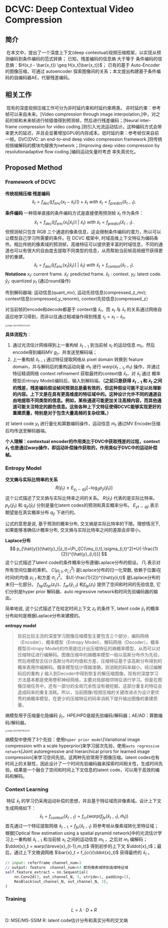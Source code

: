 # DCVC: Deep Contextual Video Compression



## 简介

​	在本文中，提出了一个深度上下文(deep contextual)视频压缩框架，以实现从预测编码到条件编码的范式转换；
​	已知，残差编码的信息熵 大于等于 条件编码的信息熵：$H(x_t - \bar{x_t}) \geq H(x_t|\bar{x_t})$；
​	已有的基于 Auto-Encoder的图像压缩，可通过 autoencoder 探索图像间的关系；本文提出构建基于条件编码的自编码器AE，代替残差编码。

## 相关工作

​	现有的深度视频压缩工作可分为非时延约束和时延约束两类。
​	非时延约束：参考帧可以来自未来。[Video compression through image interpolation,]中，对之前的帧和未来帧进行帧插值得到预测帧，然后进行残差编码；[Neural inter-frame compression for video coding.]则引入光流运动估计。这种编码方式会带来更大的延迟，并且会显著增加GPU的内存成本。
​	低时延约束：参考帧仅来自前一帧。DVC[DVC: an end-to-end deep video compression framework.]将传统视频编解码的模块均替换为network；[Improving deep video compression by resolutionadaptive ﬂow coding.]编码运动矢量时考虑 率失真优化。

## Proposed Method

### Framework of DCVC

**传统视频压缩 残差编码**
$$
\hat{x}_t = f_{dec}(⌊f_{enc}(x_t− \tilde{x}_t) ⌉ ) + \tilde{x}_t \ with \   \tilde{x}_t= f_{predict}(\hat{x}_{t-1}).
$$

**条件编码**
	一种简单直接的条件编码方式是直接使用预测帧 $\tilde{x}_t$ 作为条件：
$$
\hat{x}_t = f_{dec}(⌊f_{enc}(x_t|\tilde{x}_t) ⌉ \ | \ \tilde{x}_t )  \ with \   \tilde{x}_t= f_{predict}(\hat{x}_{t-1}).
$$
​	但预测帧只包含 RGB 三个通道的像素信息，这会限制条件编码的潜力，所以可以让模型自己学习所需要的条件。在 DCVC 框架中, 时域高维上下文特征为编码条件。相比传统的像素域的预测帧，高维特征可以提供更丰富的时域信息，不同的通道也可以有很大的自由度去提取不同类型的信息，从而帮助当前帧高频细节获得更好的重建。
$$
\hat{x}_t = f_{dec}(⌊f_{enc}(x_t|\bar{x}_t) ⌉ \ | \ \bar{x}_t )  \ with \   \bar{x}_t= f_{context}(\hat{x}_{t-1}).
$$
**Notations**
$x_t$: current frame.
$\tilde{x}_t$: predicted frame.
$\bar{x}_t$ : context.
$y_t$: latent code.
$\hat{y}_t$: quantized $y_t$ (通过round操作)

传到解码器端: 
运动信息(quant_mv), 运动先验信息(compressed_z_mv);
context信息(compressed_y_renorm), context先验信息(compressed_z）

对当前帧的encode和decode都基于 context值 $\bar{x}_t$，而 $x_t$ 与 $\bar{x}_t$ 的关系通过网络自适应地学习得到，而非以往通过相减操作得到残差 $r_t = x_t - \bar{x}_t$。

<img src="https://cdn.jsdelivr.net/gh/J-M-LIU/pic-bed@master//img/image-20221101162222345.png" alt="image-20221101162222345" style="zoom:40%;" />

**具体流程为**：

1. 通过光流估计网络得到上一重构帧 $\hat{x}_{t-1}$ 到当前帧 $x_t$ 的运动信息 $m_t$，然后encode得到编码MV $g_t$，并发送至解码端；
2. 上一重构帧 $\hat{x}_{t-1}$ 通过特征提取网络从 pixel domain 转换到 feature domain，并与解码后的重构运动向量 $\hat{m}_t$ 进行 $warp(\hat{x}_{t-1},\hat{m}_t)$ 操作，并通过特征精调网络 context refinement 获取最终的context值 $\bar{x}_t$，对 $\bar{x}_t$ 通过 概率模型(Entropy Model)编码后，输入到解码端。**（之前只是获得 $\hat{x}_{t-1}$ 和 $\bar{x}_{t}$ 之间的残差，残差编码假设帧间预测总是最有效的，但这种假设可能不足以处理新的内容。上下文是在具有更高维度的特征域中的。这种设计允许不同的通道自由地提取不同类型的信息。例如，某些通道可能更加关注高频内容，而其他通道可能关注特定的颜色信息。这些各种上下文特征使得DCVC能够实现更好的重建质量，特别是对于包含大量高频的复杂纹理。）**


对 latent code $y_t$ 进行量化和算数编码操作，运动信息 $m_t$ 通过MV Encoder压缩后均传送至解码器端。

**个人理解：contextual encoder的作用类比于DVC中获取残差的过程，context $\bar{x}_t$ 也是通过warp操作，即运动补偿操作获取的，作用类似于DVC中的运动补偿帧。** 



### Entropy Model

**交叉熵与实际比特率的关系**
$$
R(\hat{y}_t)\geq E_{y_t\sim q\hat{y}}[-\log_2p_{\hat{y}}(\hat{y}_t)]
$$
 这个公式描述了交叉熵与实际比特率之间的关系。
 $R(\hat{y}_t)$ 代表的是实际比特率。
 $p_{\hat{y}}(\hat{y}_t)$ 和 $q_{\hat{y}}(\hat{y}_t)$ 分别是量化latent codes的预测和真实概率分布。
 $E_{yt\sim q\hat{y}}$ 表示期望是在真实概率分布 $q_{\hat{y}}$ 下进行的。

公式的意思是说, 基于预测的概率分布, 交叉熵是实际比特率的下限。理想情况下, 如果能够准确估计概率分布, 交叉熵与实际比特率之间的差距会非常小。

**Laplace分布**
$$
p_{\hat{y}}(\hat{y}_t|z_t)=\Pi_i[C(\mu_{i,t},\sigma_{i,t}^2)*U(-\frac{1}{2})^{\hat{y}_{i,t}}]
$$
这个公式描述了latent code的条件概率分布遵循Laplace分布的假设。
$\Pi_i$ 表示对所有空间位置i的乘积。
$C(\mu_{i,t},\sigma_{i,t}^2)$ 是Laplace分布的归一化常数, 依赖于位置i在时间t的均值 $\mu_{i,t}$ 和方差 $\sigma_{i,t}^2$。
$U(-\frac{1}{2})^{\hat{y}i,t}$ 是Laplace分布的未归一化部分。
$f_{hp}(f_{hp}(z_t))$、$f_{ar}(\hat{y}_{i,t})$ 和$f_{tp}(z_t)$ 提供了空间和时间的先验信息, 它们分别是hyper prior
解码器、auto regressive network和时间先验编码器的输出。

简单地说, 这个公式描述了在给定时间上下文 $z_t$ 的条件下, latent code $\hat{y}_t$ 的概率分布如何是根据Laplace分布来建模的。

**entropy model**

> 目前比较主流的深度学习图像压缩模型主要包含三个部分，编码网络（Encoder）、概率模型（Entropy Model）、解码网络（Decoder）。概率模型(Entropy Model)的作用是估计出压缩特征的熵概率模型，从而可以对压缩特征进行编解码。图像压缩中的熵概率模型一般以高斯分布作为先验，然后用模型去估计高斯分布的均值和方差，压缩特征基于该高斯分布得到的概率表用作编解码。概率模型估计得越准确，则消耗的码率越小。经过编解码后的重构 $\hat{y}$ 输入到Decoder中得到恢复的解压缩图像。现有的深度学习方法基本都是使用卷积神经网络，主要对局部相邻特征进行学习。但是在图像压缩任务中，还有一部分的全局冗余性没有被挖掘，这部分重复的特征会造成码率的重复消耗。所以，当前图像/视频压缩的关键改进点为设计更优秀的熵概率模型，在更少的压缩特征的码率消耗下提升输出图像的重建质量。

熵模型用于压缩量化隐编码 $\hat{y}_t$，HPE/HPD是超先验编码/解码器；AE/AD：算数编码/解码器。

<img src="https://cdn.jsdelivr.net/gh/J-M-LIU/pic-bed@master//img/image-20221106111824239.png" alt="image-20221106111824239" style="zoom:40%;" />

熵模型中使用了3个先验：使用`hyper prior model`[Variational image compression with a scale hyperprior]来学习层次先验，使用`auto regressive network`[Joint autoregressive and hierarchical priors for learned image compression]来学习空间先验。这两种先验常用于图像压缩。latent codes也有时间上的关联性，因此设计了一个时间先验编码器来探索时间相关性，生成时间先验。结果是一个融合了空间和时间上下文信息的latent code，可以用于高效的编码和解码。



### Context Learning

​	特征 $\bar{x}_t$ 的学习仍采用运动补偿的思想，并且基于特征域而非像素域。设计上下文生成网络如下：
$$
\bar{x}_t = f_{context}(\hat{x}_{t-1}) = f_{cr}(warp(f_{fe}(\hat{x}_{t-1}),\hat{m}_t))
$$
​	首先通过一个特征提取网络 $\breve{x}_{t-1} = f_{fe}(\hat{x}_{t-1})$ 将参考帧从像素域转化至特征域；根据[Optical ﬂow estimation using a spatial pyramid network]中的光流估计学习上一重构帧 $\hat{x}_{t-1}$ 和当前帧 $x_t$ 之间的运动信息 $m_t$ ，之后对 $m_t$ 编解码；$\ddot{x}_t = warp(\breve{x}_{t-1},m_t)$ 得到初步的上下文 $\ddot{x}_t$；最后，通过上下文微调网络 $\bar{x}_t = f_{cr}(\ddot{x}_t)$ 获得最终的 $\bar{x}_t$ 。

```python
// input: referframe channel_num=3
// output: feature  channel_num=64 即将像素域转到高维特征域
self.feature_extract = nn.Sequential(
    nn.Conv2d(3, out_channel_N, 3, stride=1, padding=1),
    ResBlock(out_channel_N, out_channel_N, 3),
)
```



### Training

$$
L = \lambda ·D+R
$$

D: MSE/MS-SSIM
R: latent code估计分布和真实分布的交叉熵

